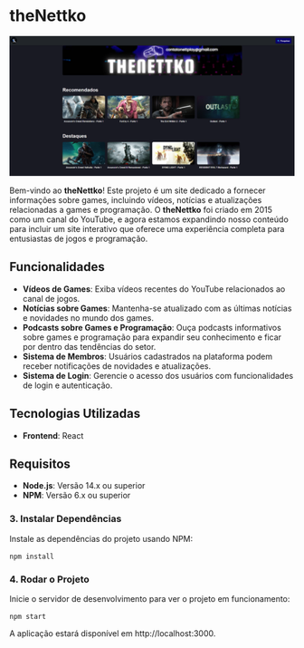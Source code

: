 # theNettko

![theNettko](./docs/banner-website.png)

Bem-vindo ao **theNettko**! Este projeto é um site dedicado a fornecer informações sobre games, incluindo vídeos, notícias e atualizações relacionadas a games e programação. O **theNettko** foi criado em 2015 como um canal do YouTube, e agora estamos expandindo nosso conteúdo para incluir um site interativo que oferece uma experiência completa para entusiastas de jogos e programação.

## Funcionalidades

- **Vídeos de Games**: Exiba vídeos recentes do YouTube relacionados ao canal de jogos.
- **Notícias sobre Games**: Mantenha-se atualizado com as últimas notícias e novidades no mundo dos games.
- **Podcasts sobre Games e Programação**: Ouça podcasts informativos sobre games e programação para expandir seu conhecimento e ficar por dentro das tendências do setor.
- **Sistema de Membros**: Usuários cadastrados na plataforma podem receber notificações de novidades e atualizações.
- **Sistema de Login**: Gerencie o acesso dos usuários com funcionalidades de login e autenticação.

## Tecnologias Utilizadas

- **Frontend**: React
<!-- - **API**: YouTube Data API v3 -->

## Requisitos

- **Node.js**: Versão 14.x ou superior
- **NPM**: Versão 6.x ou superior

<!-- ## Configuração do Ambiente

Para configurar o projeto localmente, siga as instruções abaixo:

## Configuração

Para configurar o projeto, você precisará de um arquivo `.env` com as seguintes variáveis de ambiente:

1. **Crie um arquivo `.env` na raiz do projeto.**
2. **Adicione as seguintes variáveis de ambiente ao arquivo `.env`:**

   ```plaintext
   REACT_APP_YOUTUBE_API_KEY=YOUR_API_KEY
   REACT_APP_YOUTUBE_CHANNEL_ID=YOUR_CHANNEL_ID
   ```

### 1. Clonar o Repositório

Clone este repositório para o seu ambiente local:

```bash
git clone https://github.com/seu-usuario/the-nettko.git
cd the-nettko
```

### 2. Configurar Variáveis de Ambiente

Para configurar o projeto, você precisará de um arquivo .env com as seguintes variáveis de ambiente:

1. Crie um arquivo .env na raiz do projeto.

2. Adicione as seguintes variáveis de ambiente ao arquivo .env:

Clone este repositório para o seu ambiente local:

```
REACT_APP_YOUTUBE_API_KEY=YOUR_API_KEY
REACT_APP_YOUTUBE_CHANNEL_ID=YOUR_CHANNEL_ID
```
Substitua YOUR_API_KEY pela sua chave da API do YouTube e YOUR_CHANNEL_ID pelo ID do seu canal do YouTube. -->

### 3. Instalar Dependências

Instale as dependências do projeto usando NPM:

```
npm install
```

### 4. Rodar o Projeto

Inicie o servidor de desenvolvimento para ver o projeto em funcionamento:

```
npm start
```

A aplicação estará disponível em http://localhost:3000.

<!--**Contribuindo**

_Se você deseja contribuir para o projeto, sinta-se à vontade para fazer um fork do repositório e enviar pull requests. Certifique-se de seguir as boas práticas de desenvolvimento e fornecer uma descrição clara das alterações feitas._

**Licença**

_Este projeto está licenciado sob a Licença MIT._

_Se você tiver alguma dúvida ou problema, não hesite em abrir uma issue no GitHub ou entrar em contato com o mantenedor do projeto._

**_Obrigado por usar o theNettko!_** -->
